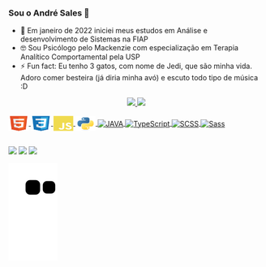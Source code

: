 ### Sou o André Sales 👋

- 🌱 Em janeiro de 2022 iniciei meus estudos em Análise e desenvolvimento de Sistemas na FIAP
- 🤓 Sou Psicólogo pelo Mackenzie com especialização em Terapia Analítico Comportamental pela USP
- ⚡ Fun fact: Eu tenho 3 gatos, com nome de Jedi, que são minha vida. Adoro comer besteira (já diria minha avó) e escuto todo tipo de música :D

<div align="center">
  <a href="https://github.com/asalesg">
  <img height="150em" src="https://github-readme-stats.vercel.app/api?username=asalesg&show_icons=true&theme=midnight-purple"/>
  <img height="150em" src="https://github-readme-stats.vercel.app/api/top-langs/?username=asalesg&layout=compact&langs_count=8&theme=midnight-purple"/>
</div>

</div>
  <div style="display: inline_block"><br>
  <img align="center" alt="HTML" height="30" width="40" src="https://raw.githubusercontent.com/devicons/devicon/master/icons/html5/html5-original.svg">
  <img align="center" alt="CSS" height="30" width="40" src="https://raw.githubusercontent.com/devicons/devicon/master/icons/css3/css3-original.svg">
  <img align="center" alt="Js" height="30" width="40" src="https://raw.githubusercontent.com/devicons/devicon/master/icons/javascript/javascript-plain.svg">
  <img align="center" alt="Python" height="30" width="40" src="https://raw.githubusercontent.com/devicons/devicon/master/icons/python/python-original.svg">
  <img align="center" alt="JAVA" height="30" width="40" src="https://cdn-icons-png.flaticon.com/512/226/226777.png">
  <img align="center" alt="TypeScript" height="30" width="30" src="https://cdn-icons-png.flaticon.com/512/5968/5968381.png">
  <img align="center" alt="SCSS" height="30" width="30" src="https://cdn-icons-png.flaticon.com/512/5968/5968358.png">
  <img align="center" alt="Sass" height="30" width="30" src="https://cdn-icons-png.flaticon.com/512/919/919831.png">
  

</div>
  
  ##
  
  <div> 
  <a href="https://instagram.com/asalesg" target="_blank"><img src="https://img.shields.io/badge/-Instagram-%23E4405F?style=for-the-badge&logo=instagram&logoColor=white" target="_blank"></a>
  <a href = "mailto:asalesg@gmail.com"><img src="https://img.shields.io/badge/-Gmail-%23333?style=for-the-badge&logo=gmail&logoColor=white" target="_blank"></a>
  <a href="https://www.linkedin.com/in/asalesg/" target="_blank"><img src="https://img.shields.io/badge/-LinkedIn-%230077B5?style=for-the-badge&logo=linkedin&logoColor=white" target="_blank"></a> 
  
  ![Snake animation](https://github.com/asalesg/asalesg/blob/output/github-contribution-grid-snake.svg)
